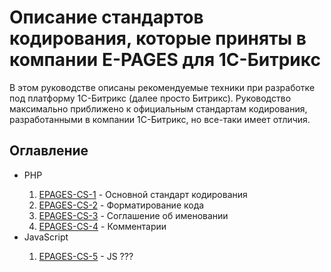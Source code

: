 # Описание стандартов кодирования, которые приняты в компании E-PAGES для 1С-Битрикс

В этом руководстве описаны рекомендуемые техники при разработке под платформу 1С-Битрикс (далее просто Битрикс). Руководство максимально приближено к официальным стандартам кодирования, разработанными в компании 1С-Битрикс, но все-таки имеет отличия. 

<h2>Оглавление</h2>
<ul>
  <li>PHP</li>
  <ol>
    <li><a href="https://github.com/rodion-arr/EpagesCodingStandards/blob/master/EPAGES-CS-1.md">EPAGES-CS-1</a> - Основной стандарт кодирования</li>
    <li><a href="#">EPAGES-CS-2</a> - Форматирование кода</li>
    <li><a href="#">EPAGES-CS-3</a> - Соглашение об именовании</li>
    <li><a href="#">EPAGES-CS-4</a> - Комментарии</li>
  </ol>
  <li>JavaScript</li>
  <ol>
    <li><a href="#">EPAGES-CS-5</a> - JS ???</li>
  </ol>
